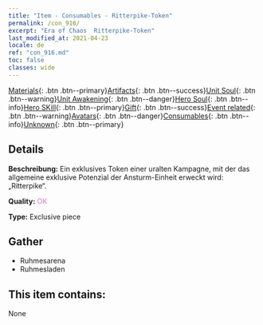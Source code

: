 ```yaml
---
title: "Item - Consumables - Ritterpike-Token"
permalink: /con_916/
excerpt: "Era of Chaos  Ritterpike-Token"
last_modified_at: 2021-04-23
locale: de
ref: "con_916.md"
toc: false
classes: wide
---
```

 [Materials](/ItemsDE/){: .btn .btn--primary}[Artifacts](/ItemsDE/Artifacts/){: .btn .btn--success}[Unit Soul](/ItemsDE/UnitSoul/){: .btn .btn--warning}[Unit Awakening](/ItemsDE/UnitAwakening/){: .btn .btn--danger}[Hero Soul](/ItemsDE/HeroSoul/){: .btn .btn--info}[Hero SKill](/ItemsDE/HeroSkill/){: .btn .btn--primary}[Gift](/ItemsDE/Gift/){: .btn .btn--success}[Event related](/ItemsDE/Events/){: .btn .btn--warning}[Avatars](/ItemsDE/Avatars/){: .btn .btn--danger}[Consumables](/ItemsDE/Consumables/){: .btn .btn--info}[Unknown](/ItemsDE/Unknown/){: .btn .btn--primary}

## Details
 **Beschreibung:** Ein exklusives Token einer uralten Kampagne, mit der das allgemeine exklusive Potenzial der Ansturm-Einheit erweckt wird: „Ritterpike“.

 **Quality:** <span style="color: #DA70D6">OK</span>

 **Type:** Exclusive piece

## Gather

*    Ruhmesarena 
*    Ruhmesladen 

## This item contains:

  None

